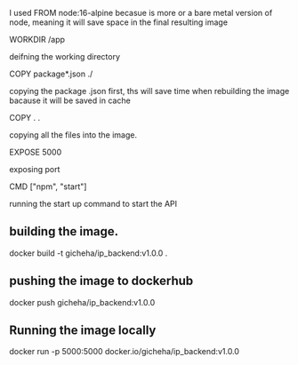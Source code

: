 I used FROM node:16-alpine becasue is more or a bare metal version of node, meaning it will save space  in the final resulting image


WORKDIR /app

deifning the working directory

COPY package*.json ./

copying the package .json first, ths will save time when rebuilding the image bacause it will be saved in cache



COPY . .

copying all the files into the image.

EXPOSE 5000

exposing port

CMD ["npm", "start"]

running the start up command to start the API




 building the image.
-------------------
docker build -t gicheha/ip_backend:v1.0.0 .


 pushing the image to dockerhub
 ------------------
docker push gicheha/ip_backend:v1.0.0


Running the image locally
----------------------------------

docker run -p 5000:5000 docker.io/gicheha/ip_backend:v1.0.0